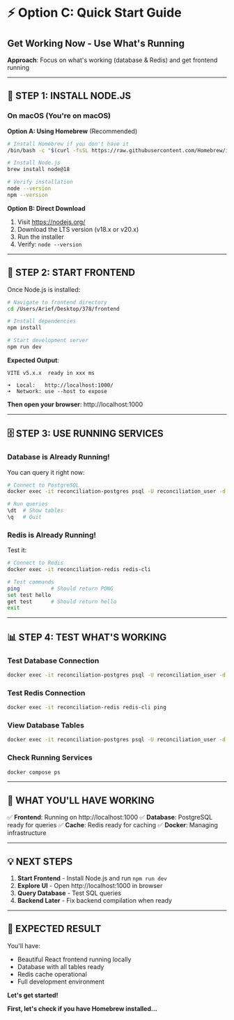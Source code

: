 # ⚡ Option C: Quick Start Guide
## Get Working Now - Use What's Running

**Approach**: Focus on what's working (database & Redis) and get frontend running

---

## 🚀 **STEP 1: INSTALL NODE.JS**

### **On macOS** (You're on macOS)

**Option A: Using Homebrew** (Recommended)
```bash
# Install Homebrew if you don't have it
/bin/bash -c "$(curl -fsSL https://raw.githubusercontent.com/Homebrew/install/HEAD/install.sh)"

# Install Node.js
brew install node@18

# Verify installation
node --version
npm --version
```

**Option B: Direct Download**
1. Visit https://nodejs.org/
2. Download the LTS version (v18.x or v20.x)
3. Run the installer
4. Verify: `node --version`

---

## 🎨 **STEP 2: START FRONTEND**

Once Node.js is installed:

```bash
# Navigate to frontend directory
cd /Users/Arief/Desktop/378/frontend

# Install dependencies
npm install

# Start development server
npm run dev
```

**Expected Output**:
```
VITE v5.x.x  ready in xxx ms

➜  Local:   http://localhost:1000/
➜  Network: use --host to expose
```

**Then open your browser**: http://localhost:1000

---

## 🗄️ **STEP 3: USE RUNNING SERVICES**

### **Database is Already Running!**
You can query it right now:

```bash
# Connect to PostgreSQL
docker exec -it reconciliation-postgres psql -U reconciliation_user -d reconciliation_app

# Run queries
\dt  # Show tables
\q   # Quit
```

### **Redis is Already Running!**
Test it:

```bash
# Connect to Redis
docker exec -it reconciliation-redis redis-cli

# Test commands
ping          # Should return PONG
set test hello
get test      # Should return hello
exit
```

---

## 📊 **STEP 4: TEST WHAT'S WORKING**

### **Test Database Connection**
```bash
docker exec -it reconciliation-postgres psql -U reconciliation_user -d reconciliation_app -c "SELECT version();"
```

### **Test Redis Connection**
```bash
docker exec -it reconciliation-redis redis-cli ping
```

### **View Database Tables**
```bash
docker exec -it reconciliation-postgres psql -U reconciliation_user -d reconciliation_app -c "\dt"
```

### **Check Running Services**
```bash
docker compose ps
```

---

## 🎯 **WHAT YOU'LL HAVE WORKING**

✅ **Frontend**: Running on http://localhost:1000
✅ **Database**: PostgreSQL ready for queries
✅ **Cache**: Redis ready for caching
✅ **Docker**: Managing infrastructure

---

## 💡 **NEXT STEPS**

1. **Start Frontend** - Install Node.js and run `npm run dev`
2. **Explore UI** - Open http://localhost:1000 in browser
3. **Query Database** - Test SQL queries
4. **Backend Later** - Fix backend compilation when ready

---

## 🎉 **EXPECTED RESULT**

You'll have:
- Beautiful React frontend running locally
- Database with all tables ready
- Redis cache operational
- Full development environment

**Let's get started!**

**First, let's check if you have Homebrew installed...**

